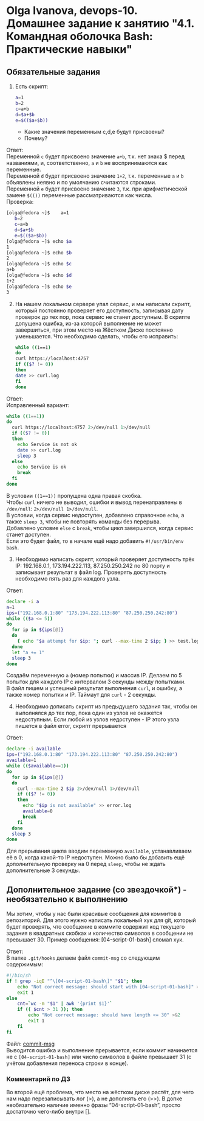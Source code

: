 # Olga Ivanova, devops-10. Домашнее задание к занятию "4.1. Командная оболочка Bash: Практические навыки"

## Обязательные задания

1. Есть скрипт:
   ```bash
   a=1
   b=2
   c=a+b
   d=$a+$b
   e=$(($a+$b))
   ```
   * Какие значения переменным c,d,e будут присвоены?
   * Почему?
   
Ответ:  
Переменной `c` будет присвоено значение `a+b`, т.к. нет знака $ перед названиями, и, соответственно, `a` и `b` не воспринимаются как переменные.  
Переменной `d` будет присвоено значение `1+2`, т.к. переменные `a` и `b` объявлены неявно и по умолчанию считаются строками.  
Переменной `e` будет присвоено значение `3`, т.к. при арифметической замене `$(())` переменные рассматриваются как числа.  
Проверка:  
```bash
[olga@fedora ~]$    a=1
   b=2
   c=a+b
   d=$a+$b
   e=$(($a+$b))
[olga@fedora ~]$ echo $a
1
[olga@fedora ~]$ echo $b
2
[olga@fedora ~]$ echo $c
a+b
[olga@fedora ~]$ echo $d
1+2
[olga@fedora ~]$ echo $e
3
```

2. На нашем локальном сервере упал сервис, и мы написали скрипт, который постоянно проверяет его доступность, 
   записывая дату проверок до тех пор, пока сервис не станет доступным. 
   В скрипте допущена ошибка, из-за которой выполнение не может завершиться, 
   при этом место на Жёстком Диске постоянно уменьшается. Что необходимо сделать, чтобы его исправить:
   ```bash
   while ((1==1)
   do
   curl https://localhost:4757
   if (($? != 0))
   then
   date >> curl.log
   fi
   done
   ```
   
Ответ:  
Исправленный вариант:  
```bash
while ((1==1))
do
  curl https://localhost:4757 2>/dev/null 1>/dev/null
  if (($? != 0))
  then
    echo Service is not ok
    date >> curl.log
    sleep 3
  else
    echo Service is ok
    break
  fi
done
```

В условии `((1==1))` пропущена одна правая скобка.  
Чтобы `curl` ничего не выводил, ошибки и вывод перенаправлены в `/dev/null`: `2>/dev/null 1>/dev/null`.  
В условии, когда сервис недоступен, добавлено справочное `echo`, а также `sleep 3`, чтобы не повторять команды без перерыва.  
Добавлено условие `else` с `break`, чтобы цикл завершился, когда сервис станет доступен.  
Если это будет файл, то в начале ещё надо добавить `#!/usr/bin/env bash`.  

3. Необходимо написать скрипт, который проверяет доступность трёх IP: 192.168.0.1, 173.194.222.113, 87.250.250.242 
   по 80 порту и записывает результат в файл log. Проверять доступность необходимо пять раз для каждого узла.
   
Ответ:
```bash
declare -i a
a=1
ips=("192.168.0.1:80" "173.194.222.113:80" "87.250.250.242:80")
while (($a <= 5))
do
  for ip in ${ips[@]}
  do
    { echo "$a attempt for $ip: "; curl --max-time 2 $ip; } >> test.log 2>&1
  done
  let "a += 1"
  sleep 3
done
```

Создаём переменную `a` (номер попытки) и массив IP. Делаем по 5 попыток для каждого IP с интервалом 3 секунды между попытками.  
В файл пишем и успешный результат выполнения `curl`, и ошибку, а также номер попытки и IP. Таймаут для `curl` - 2 секунды.  

4. Необходимо дописать скрипт из предыдущего задания так, чтобы он выполнялся до тех пор, пока один из узлов не 
   окажется недоступным. Если любой из узлов недоступен - IP этого узла пишется в файл error, скрипт прерывается

Ответ:
```bash
declare -i available
ips=("192.168.0.1:80" "173.194.222.113:80" "87.250.250.242:80")
available=1
while (($available==1))
do
  for ip in ${ips[@]}
  do
    curl --max-time 2 $ip 2>/dev/null 1>/dev/null
    if (($? != 0))
    then
      echo "$ip is not available" >> error.log
      available=0
      break
    fi
  done
  sleep 3
done
```

Для прерывания цикла вводим переменную `available`, устанавливаем её в 0, когда какой-то IP недоступен.
Можно было бы добавить ещё дополнительную проверку на 0 перед `sleep`, чтобы не ждать дополнительные 3 секунды.

## Дополнительное задание (со звездочкой*) - необязательно к выполнению

Мы хотим, чтобы у нас были красивые сообщения для коммитов в репозиторий. Для этого нужно написать локальный хук для git, 
который будет проверять, что сообщение в коммите содержит код текущего задания в квадратных скобках 
и количество символов в сообщении не превышает 30. Пример сообщения: \[04-script-01-bash\] сломал хук.

Ответ:  
В папке `.git/hooks` делаем файл `commit-msg` со следующим содержимым:  
```bash
#!/bin/sh
if ! grep -iqE "^\[04-script-01-bash\]" "$1"; then
    echo "Not correct message: should start with [04-script-01-bash]" >&2
    exit 1
else
    cnt=`wc -m "$1" | awk '{print $1}'`
    if (( $cnt > 31 )); then
        echo "Not correct message: should have length <= 30" >&2
        exit 1
    fi
fi
```
Файл: [commit-msg](commit-msg)  
Выводится ошибка и выполнение прерывается, если коммит начинается не с `[04-script-01-bash]` или число символов в файле превышает 31 (с учётом добавления переноса строки в конце).


### Комментарий по ДЗ
Во второй ещё проблема, что место на жёстком диске растёт, для чего нам надо перезаписывать лог (>), а не дополнять его (>>).
В допке необязательно наличие именно фразы “04-script-01-bash”, просто достаточно чего-либо внутри [].